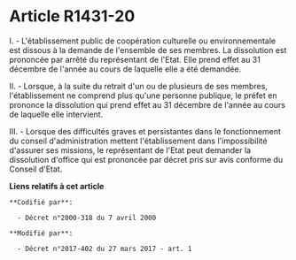 # Article R1431-20

I. - L'établissement public de coopération culturelle ou environnementale est dissous à la demande de l'ensemble de ses
membres. La dissolution est prononcée par arrêté du représentant de l'Etat. Elle prend effet au 31 décembre de l'année au
cours de laquelle elle a été demandée.

II. - Lorsque, à la suite du retrait d'un ou de plusieurs de ses membres, l'établissement ne comprend plus qu'une personne
publique, le préfet en prononce la dissolution qui prend effet au 31 décembre de l'année au cours de laquelle elle
intervient.

III. - Lorsque des difficultés graves et persistantes dans le fonctionnement du conseil d'administration mettent
l'établissement dans l'impossibilité d'assurer ses missions, le représentant de l'Etat peut demander la dissolution d'office
qui est prononcée par décret pris sur avis conforme du Conseil d'Etat.

**Liens relatifs à cet article**

	**Codifié par**:

	  - Décret n°2000-318 du 7 avril 2000

	**Modifié par**:

	  - Décret n°2017-402 du 27 mars 2017 - art. 1
